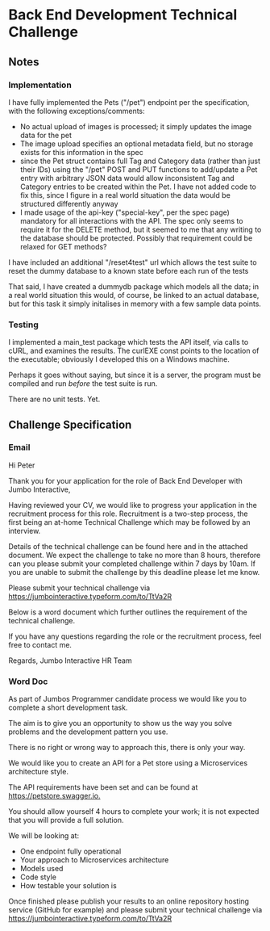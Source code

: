 # Back End Development Technical Challenge

## Notes

### Implementation

I have fully implemented the Pets ("/pet") endpoint per the specification, with the following exceptions/comments:

* No actual upload of images is processed; it simply updates the image data for the pet
* The image upload specifies an optional metadata field, but no storage exists for this information in the spec
* since the Pet struct contains full Tag and Category data (rather than just their IDs) using the "/pet" POST and PUT functions to add/update a Pet entry with arbitrary JSON data would allow inconsistent Tag and Category entries to be created within the Pet. I have not added code to fix this, since I figure in a real world situation the data would be structured differently anyway
* I made usage of the api-key ("special-key", per the spec page) mandatory for all interactions with the API. The spec only seems to require it for the DELETE method, but it seemed to me that any writing to the database should be protected. Possibly that requirement could be relaxed for GET methods?

I have included an additional "/reset4test" url which allows the test suite to reset the dummy database to a known state before each run of the tests

That said, I have created a dummydb package which models all the data; in a real world situation this would, of course, be linked to an actual database, but for this task it simply initalises in memory with a few sample data points.

### Testing

I implemented a main_test package which tests the API itself, via calls to cURL, and examines the results. The curlEXE const points to the location of the executable; obviously I developed this on a Windows machine.

Perhaps it goes without saying, but since it is a server, the program must be compiled and run *before* the test suite is run.

There are no unit tests. Yet.

## Challenge Specification

### Email

Hi Peter

Thank you for your application for the role of Back End Developer with Jumbo Interactive,

Having reviewed your CV, we would like to progress your application in the recruitment process for this role. Recruitment is a two-step process, the first being an at-home Technical Challenge which may be followed by an interview.

Details of the technical challenge can be found here and in the attached document. We expect the challenge to take no more than 8 hours, therefore can you please submit your completed challenge within 7 days by 10am. If you are unable to submit the challenge by this deadline please let me know.

Please submit your technical challenge via <https://jumbointeractive.typeform.com/to/TtVa2R>

Below is a word document which further outlines the requirement of the technical challenge.

If you have any questions regarding the role or the recruitment process, feel free to contact me.

Regards,
Jumbo Interactive HR Team

### Word Doc

As part of Jumbos Programmer candidate process we would like you to complete a short development task.

The aim is to give you an opportunity to show us the way you solve problems and the development pattern you use.

There is no right or wrong way to approach this, there is only your way.

We would like you to create an API for a Pet store using a Microservices architecture style.

The API requirements have been set and can be found at <https://petstore.swagger.io.>

You should allow yourself 4 hours to complete your work; it is not expected that you will provide a full solution.

We will be looking at:

* One endpoint fully operational
* Your approach to Microservices architecture
* Models used
* Code style
* How testable your solution is

Once finished please publish your results to an online repository hosting service (GitHub for example) and please submit your technical challenge via <https://jumbointeractive.typeform.com/to/TtVa2R>
